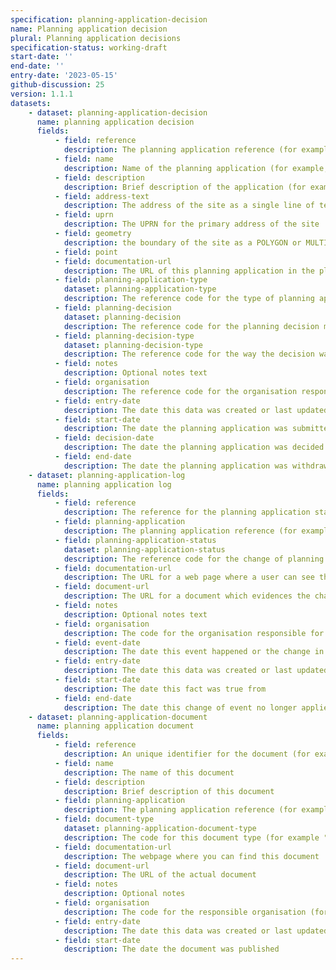 ```yaml
---
specification: planning-application-decision
name: Planning application decision
plural: Planning application decisions
specification-status: working-draft
start-date: ''
end-date: ''
entry-date: '2023-05-15'
github-discussion: 25
version: 1.1.1
datasets:
    - dataset: planning-application-decision
      name: planning application decision
      fields:
          - field: reference
            description: The planning application reference (for example, "27/AP/9032")
          - field: name
            description: Name of the planning application (for example, "Residential alteration to Downton House")
          - field: description
            description: Brief description of the application (for example, "Alterations to two windows on the southern elevation of the 3rd floor flat")
          - field: address-text
            description: The address of the site as a single line of text (for example, "11 High Street, Ambridge, BO22 3LL")
          - field: uprn
            description: The UPRN for the primary address of the site
          - field: geometry
            description: the boundary of the site as a POLYGON or MULTIPOLYGON, with points in the EPSG 4326 coordinate reference system, and WGS85 datum, encoded in Well-Known Text (WKT) representation of geometry
          - field: point
          - field: documentation-url
            description: The URL of this planning application in the planning register.
          - field: planning-application-type
            dataset: planning-application-type
            description: The reference code for the type of planning application (for example "full-planning-permission")
          - field: planning-decision
            dataset: planning-decision
            description: The reference code for the planning decision made (for example "pending" or "permission-in-principle")
          - field: planning-decision-type
            dataset: planning-decision-type
            description: The reference code for the way the decision was made (for example "committee")
          - field: notes
            description: Optional notes text
          - field: organisation
            description: The reference code for the organisation responsible for processing the planning application
          - field: entry-date   
            description: The date this data was created or last updated
          - field: start-date
            description: The date the planning application was submitted
          - field: decision-date
            description: The date the planning application was decided upon
          - field: end-date
            description: The date the planning application was withdrawn or removed from the register
    - dataset: planning-application-log
      name: planning application log
      fields:
          - field: reference
            description: The reference for the planning application status (for example, "27/AP/9032/FULL")
          - field: planning-application
            description: The planning application reference (for example, "27/AP/9032")
          - field: planning-application-status
            dataset: planning-application-status
            description: The reference code for the change of planning application status (for example "validated", "decided" or "under-appeal")
          - field: documentation-url
            description: The URL for a web page where a user can see the change in the planning application status
          - field: document-url
            description: The URL for a document which evidences the change in the planning application status
          - field: notes
            description: Optional notes text
          - field: organisation
            description: The code for the organisation responsible for processing the application
          - field: event-date   
            description: The date this event happened or the change in status applies from
          - field: entry-date   
            description: The date this data was created or last updated
          - field: start-date
            description: The date this fact was true from
          - field: end-date
            description: The date this change of event no longer applies. This is the same as the start-date in case of an error
    - dataset: planning-application-document
      name: planning application document
      fields:
          - field: reference
            description: An unique identifier for the document (for example, "27/AP/9032/DOC/3")
          - field: name
            description: The name of this document
          - field: description
            description: Brief description of this document
          - field: planning-application
            description: The planning application reference (for example, "27/AP/9032")
          - field: document-type
            dataset: planning-application-document-type
            description: The code for this document type (for example "proposed-plan")
          - field: documentation-url
            description: The webpage where you can find this document 
          - field: document-url
            description: The URL of the actual document
          - field: notes
            description: Optional notes
          - field: organisation
            description: The code for the responsible organisation (for example, local-authority-eng:BST)
          - field: entry-date   
            description: The date this data was created or last updated
          - field: start-date
            description: The date the document was published
---
```

